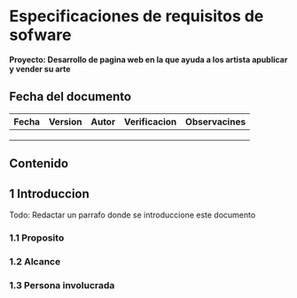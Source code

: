 # Especificaciones de requisitos de sofware

**Proyecto: Desarrollo de pagina web en la que ayuda a los artista apublicar y vender su arte**

## Fecha del documento
| Fecha  | Version  | Autor  | Verificacion  | Observacines  |
|---|---|---|---|---|
|   |   |   |   |   |
|   |   |   |   |   |
|   |   |   |   |   |
## Contenido 

## 1 Introduccion

Todo: Redactar un parrafo donde se introduccione este documento
### 1.1 Proposito

### 1.2 Alcance

### 1.3 Persona involucrada 
